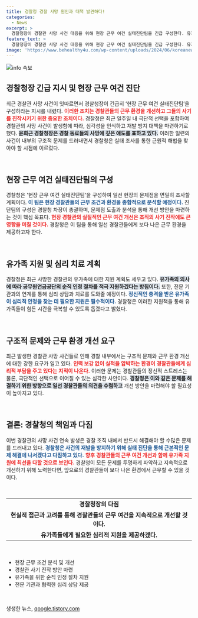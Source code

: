 ```yaml
---
title: 경찰청 경찰 사망 원인과 대책 발견하다!
categories:
  - News
excerpt: >
  경찰청장이 경찰관 사망 사건 대응을 위해 현장 근무 여건 실태진단팀을 긴급 구성한다. 유가족 지원과 심리치료도 포함된 재발 방지 대책이 주목받고 있다. 경찰 내부의 구조적 문제와 근무 환경 개선 필요성이 대두되는 가운데 어떻게 변할지 귀추가 주목된다!
feature_text: >
  경찰청장이 경찰관 사망 사건 대응을 위해 현장 근무 여건 실태진단팀을 긴급 구성한다. 유가족 지원과 심리치료도 포함된 재발 방지 대책이 주목받고 있다. 경찰 내부의 구조적 문제와 근무 환경 개선 필요성이 대두되는 가운데 어떻게 변할지 귀추가 주목된다!
image: 'https://www.behealthy4u.com/wp-content/uploads/2024/06/koreanews.jpg'
---
```


<p><img src="https://www.behealthy4u.com/wp-content/uploads/2024/06/koreanews.jpg" alt="info 속보" /></p>

<h2 data-ke-size="size26">경찰청장 긴급 지시 및 현장 근무 여건 진단</h2>

<p data-ke-size="size16">최근 경찰관 사망 사건이 잇따르면서 경찰청장이 긴급히 ‘현장 근무 여건 실태진단팀’을 구성하라는 지시를 내렸다. <b><span style="color: #ee2323;">이러한 조치는 경찰관들의 근무 환경을 개선하고 그들의 사기를 진작시키기 위한 중요한 조치이다.</span></b> 경찰청은 최근 일주일 내 극단적 선택을 포함하여 경찰관의 사망 사건이 발생함에 따라, 심각성을 인식하고 재발 방지 대책을 마련하기로 했다. <b><span style="background-color: #21538527;">윤희근 경찰청장은 경찰 동료들의 사망에 깊은 애도를 표하고 있다.</span></b> 이러한 일련의 사건이 내부의 구조적 문제를 드러내면서 경찰청은 실태 조사를 통한 근원적 해법을 찾아야 할 시점에 이르렀다.</p>

<p data-ke-size="size16">&nbsp;</p>

<h2 data-ke-size="size26">현장 근무 여건 실태진단팀의 구성</h2>

<p data-ke-size="size16">경찰청은 '현장 근무 여건 실태진단팀'을 구성하여 일선 현장의 문제점을 면밀히 조사할 계획이다. <b><span style="color: #1a5490;">이 팀은 현장 경찰관들의 근무 조건과 환경을 종합적으로 분석할 예정이다.</span></b> 진단팀의 구성은 경찰청 차장이 총괄하며, 문제점 도출과 분석을 통해 개선 방안을 마련하는 것이 핵심 목표다. <b><span style="color: #ee2323;">현장 경찰관의 실질적인 근무 여건 개선은 조직의 사기 진작에도 큰 영향을 미칠 것이다.</span></b> 경찰청은 이 팀을 통해 일선 경찰관들에게 보다 나은 근무 환경을 제공하고자 한다.</p>

<p data-ke-size="size16">&nbsp;</p>

<h2 data-ke-size="size26">유가족 지원 및 심리 치료 계획</h2>

<p data-ke-size="size16">경찰청은 최근 사망한 경찰관의 유가족에 대한 지원 계획도 세우고 있다. <b><span style="background-color: #21538527;">유가족의 의사에 따라 공무원연금공단의 순직 인정 절차를 적극 지원하겠다는 방침이다.</span></b> 또한, 전문 기관과의 연계를 통해 심리 상담과 치료를 도와줄 예정이다. <b><span style="color: #1a5490;">정신적인 충격을 받은 유가족이 심리적 안정을 찾는 데 필요한 지원은 필수적이다.</span></b> 경찰청은 이러한 지원책을 통해 유가족들이 힘든 시간을 극복할 수 있도록 돕겠다고 밝혔다.</p>

<p data-ke-size="size16">&nbsp;</p>

<h2 data-ke-size="size26">구조적 문제와 근무 환경 개선 요구</h2>

<p data-ke-size="size16">최근 발생한 경찰관 사망 사건들로 인해 경찰 내부에서는 구조적 문제와 근무 환경 개선에 대한 강한 요구가 일고 있다. <b><span style="color: #ee2323;">인력 보강 없이 실적을 압박하는 환경이 경찰관들에게 심리적 부담을 주고 있다는 지적이 나온다.</span></b> 이러한 문제는 경찰관들의 정신적 스트레스는 물론, 극단적인 선택으로 이어질 수 있는 심각한 사안이다. <b><span style="background-color: #21538527;">경찰청은 이와 같은 문제를 해결하기 위한 방향으로 일선 경찰관들의 의견을 수렴하고</span></b> 개선 방안을 마련해야 할 필요성이 높아지고 있다.</p>

<p data-ke-size="size16">&nbsp;</p>

<h2 data-ke-size="size26">결론: 경찰청의 책임과 다짐</h2>

<p data-ke-size="size16">이번 경찰관의 사망 사건 연속 발생은 경찰 조직 내에서 반드시 해결해야 할 수많은 문제를 드러내고 있다. <b><span style="color: #1a5490;">경찰청은 사건의 재발을 방지하기 위해 실태 진단을 통해 근본적인 문제 해결에 나서겠다고 다짐하고 있다.</span></b> <b><span style="color: #ee2323;">향후 경찰관들의 근무 여건 개선과 함께 유가족 지원에 최선을 다할 것으로 보인다.</span></b> 경찰청이 모든 문제를 투명하게 파악하고 지속적으로 개선하기 위해 노력한다면, 앞으로의 경찰관들이 보다 나은 환경에서 근무할 수 있을 것이다.</p>

<p data-ke-size="size16">&nbsp;</p>

<table>
    <tr>
        <td style="text-align: center; height: 17px;"><b>경찰청장의 다짐</b></td>
    </tr>
    <tr>
        <td style="text-align: center; height: 17px;"><b>현실적 접근과 고려를 통해 경찰관들의 근무 여건을 지속적으로 개선할 것이다.</b></td>
    </tr>
    <tr>
        <td style="text-align: center; height: 17px;"><b>유가족들에게 필요한 심리적 지원을 제공하겠다.</b></td>
    </tr>
</table>

<p data-ke-size="size16">&nbsp;</p>

<ul>
    <li>현장 근무 조건 분석 및 개선</li>
    <li>경찰관 사기 진작 방안 마련</li>
    <li>유가족을 위한 순직 인정 절차 지원</li>
    <li>전문 기관과 협력한 심리 상담 제공</li>
</ul>

<p data-ke-size="size16">&nbsp;</p>
생생한 뉴스, <a href="https://qoogle.tistory.com" rel="dofollow">qoogle.tistory.com</a>


